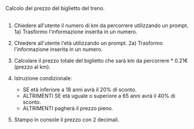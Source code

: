 #
Calcolo del prezzo del biglietto del treno.
##
1) Chiedere all'utente il numero di km da percorrere utilizzando un prompt.
1a) Trasformo l'informazione inserita in un numero.

2) Chiedere all'utente l'età utilizzando un prompt.
2a) Trasformo l'informazione inserita in un numero.

3) Calcolare il prezzo totale del biglietto che sarà km da percorrere * 0.21€ (prezzo al km).

4) Istruzione condizionale:
    - SE età inferiore a 18 anni avrà il 20% di sconto.
    - ALTRIMENTI SE età uguale o superiore a 65 anni avrà il 40% di sconto.
    - ALTRIMENTI pagherà il prezzo pieno.

5) Stampo in console il prezzo con 2 decimali.